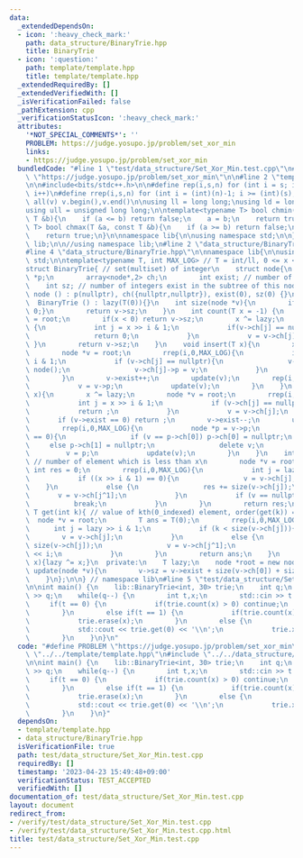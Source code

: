 ```yaml
---
data:
  _extendedDependsOn:
  - icon: ':heavy_check_mark:'
    path: data_structure/BinaryTrie.hpp
    title: BinaryTrie
  - icon: ':question:'
    path: template/template.hpp
    title: template/template.hpp
  _extendedRequiredBy: []
  _extendedVerifiedWith: []
  _isVerificationFailed: false
  _pathExtension: cpp
  _verificationStatusIcon: ':heavy_check_mark:'
  attributes:
    '*NOT_SPECIAL_COMMENTS*': ''
    PROBLEM: https://judge.yosupo.jp/problem/set_xor_min
    links:
    - https://judge.yosupo.jp/problem/set_xor_min
  bundledCode: "#line 1 \"test/data_structure/Set_Xor_Min.test.cpp\"\n#define PROBLEM\
    \ \"https://judge.yosupo.jp/problem/set_xor_min\"\n\n#line 2 \"template/template.hpp\"\
    \n\n#include<bits/stdc++.h>\n\n#define rep(i,s,n) for (int i = s; i < (int)(n);\
    \ i++)\n#define rrep(i,s,n) for (int i = (int)(n)-1; i >= (int)(s); i--)\n#define\
    \ all(v) v.begin(),v.end()\n\nusing ll = long long;\nusing ld = long double;\n\
    using ull = unsigned long long;\n\ntemplate<typename T> bool chmin(T &a, const\
    \ T &b){\n    if (a <= b) return false;\n    a = b;\n    return true;\n}\ntemplate<typename\
    \ T> bool chmax(T &a, const T &b){\n    if (a >= b) return false;\n    a = b;\n\
    \    return true;\n}\n\nnamespace lib{\n\nusing namespace std;\n\n} // namespace\
    \ lib;\n\n//using namespace lib;\n#line 2 \"data_structure/BinaryTrie.hpp\"\n\n\
    #line 4 \"data_structure/BinaryTrie.hpp\"\n\nnamespace lib{\n\nusing namespace\
    \ std;\n\ntemplate<typename T, int MAX_LOG> // T = int/ll, 0 <= x < 2 ^ MAX_LOG\n\
    struct BinaryTrie{ // set(multiset) of integer\n    struct node{\n        node\
    \ *p;\n        array<node*,2> ch;\n        int exist; // number of item\n    \
    \    int sz; // number of integers exist in the subtree of this node\n       \
    \ node () : p(nullptr), ch({nullptr,nullptr}), exist(0), sz(0) {}\n    };\n  \
    \  BinaryTrie () : lazy(T(0)){}\n    int size(node *v){\n        if (v == nullptr){return\
    \ 0;}\n        return v->sz;\n    }\n    int count(T x = -1) {\n        node *v\
    \ = root;\n        if(x < 0) return v->sz;\n        x ^= lazy;\n        rrep(i,0,MAX_LOG)\
    \ {\n            int j = x >> i & 1;\n            if(v->ch[j] == nullptr) {\n\
    \                return 0;\n            }\n            v = v->ch[j];\n       \
    \ }\n        return v->sz;\n    }\n    void insert(T x){\n        x ^= lazy;\n\
    \        node *v = root;\n        rrep(i,0,MAX_LOG){\n            int j = x >>\
    \ i & 1;\n            if (v->ch[j] == nullptr){\n                v->ch[j] = new\
    \ node();\n                v->ch[j]->p = v;\n            }\n            v = v->ch[j];\n\
    \        }\n        v->exist++;\n        update(v);\n        rep(i,0,MAX_LOG){\n\
    \            v = v->p;\n            update(v);\n        }\n    }\n    void erase(T\
    \ x){\n        x ^= lazy;\n        node *v = root;\n        rrep(i,0,MAX_LOG){\n\
    \            int j = x >> i & 1;\n            if (v->ch[j] == nullptr){\n    \
    \            return ;\n            }\n            v = v->ch[j];\n        }\n \
    \       if (v->exist == 0) return ;\n        v->exist--;\n        update(v);\n\
    \        rrep(i,0,MAX_LOG){\n            node *p = v->p;\n            if (size(v)\
    \ == 0){\n                if (v == p->ch[0]) p->ch[0] = nullptr;\n           \
    \     else p->ch[1] = nullptr;\n                delete v;\n            }\n   \
    \         v = p;\n            update(v);\n        }\n    }\n    int order(T x){\
    \ // number of element which is less than x\n        node *v = root;\n       \
    \ int res = 0;\n        rrep(i,0,MAX_LOG){\n            int j = lazy >> i & 1;\n\
    \            if ((x >> i & 1) == 0){\n                v = v->ch[j];\n        \
    \    }\n            else {\n                res += size(v->ch[j]);\n         \
    \       v = v->ch[j^1];\n            }\n            if (v == nullptr){\n     \
    \           break;\n            }\n        }\n        return res;\n    }\n   \
    \ T get(int k){ // value of kth(0_indexed) element, order(get(k)) = k\n      \
    \  node *v = root;\n        T ans = T(0);\n        rrep(i,0,MAX_LOG){\n      \
    \      int j = lazy >> i & 1;\n            if (k < size(v->ch[j])){\n        \
    \        v = v->ch[j];\n            }\n            else {\n                k -=\
    \ size(v->ch[j]);\n                v = v->ch[j^1];\n                ans |= T(1)\
    \ << i;\n            }\n        }\n        return ans;\n    }\n    void xor_all(T\
    \ x){lazy ^= x;}\n  private:\n    T lazy;\n    node *root = new node();\n    void\
    \ update(node *v){\n        v->sz = v->exist + size(v->ch[0]) + size(v->ch[1]);\n\
    \    }\n};\n\n} // namespace lib\n#line 5 \"test/data_structure/Set_Xor_Min.test.cpp\"\
    \n\nint main() {\n    lib::BinaryTrie<int, 30> trie;\n    int q;\n    std::cin\
    \ >> q;\n    while(q--) {\n        int t,x;\n        std::cin >> t >> x;\n   \
    \     if(t == 0) {\n            if(trie.count(x) > 0) continue;\n            trie.insert(x);\n\
    \        }\n        else if(t == 1) {\n            if(trie.count(x) == 0) continue;\n\
    \            trie.erase(x);\n        }\n        else {\n            trie.xor_all(x);\n\
    \            std::cout << trie.get(0) << '\\n';\n            trie.xor_all(x);\n\
    \        }\n    }\n}\n"
  code: "#define PROBLEM \"https://judge.yosupo.jp/problem/set_xor_min\"\n\n#include\
    \ \"../../template/template.hpp\"\n#include \"../../data_structure/BinaryTrie.hpp\"\
    \n\nint main() {\n    lib::BinaryTrie<int, 30> trie;\n    int q;\n    std::cin\
    \ >> q;\n    while(q--) {\n        int t,x;\n        std::cin >> t >> x;\n   \
    \     if(t == 0) {\n            if(trie.count(x) > 0) continue;\n            trie.insert(x);\n\
    \        }\n        else if(t == 1) {\n            if(trie.count(x) == 0) continue;\n\
    \            trie.erase(x);\n        }\n        else {\n            trie.xor_all(x);\n\
    \            std::cout << trie.get(0) << '\\n';\n            trie.xor_all(x);\n\
    \        }\n    }\n}"
  dependsOn:
  - template/template.hpp
  - data_structure/BinaryTrie.hpp
  isVerificationFile: true
  path: test/data_structure/Set_Xor_Min.test.cpp
  requiredBy: []
  timestamp: '2023-04-23 15:49:48+09:00'
  verificationStatus: TEST_ACCEPTED
  verifiedWith: []
documentation_of: test/data_structure/Set_Xor_Min.test.cpp
layout: document
redirect_from:
- /verify/test/data_structure/Set_Xor_Min.test.cpp
- /verify/test/data_structure/Set_Xor_Min.test.cpp.html
title: test/data_structure/Set_Xor_Min.test.cpp
---
```

